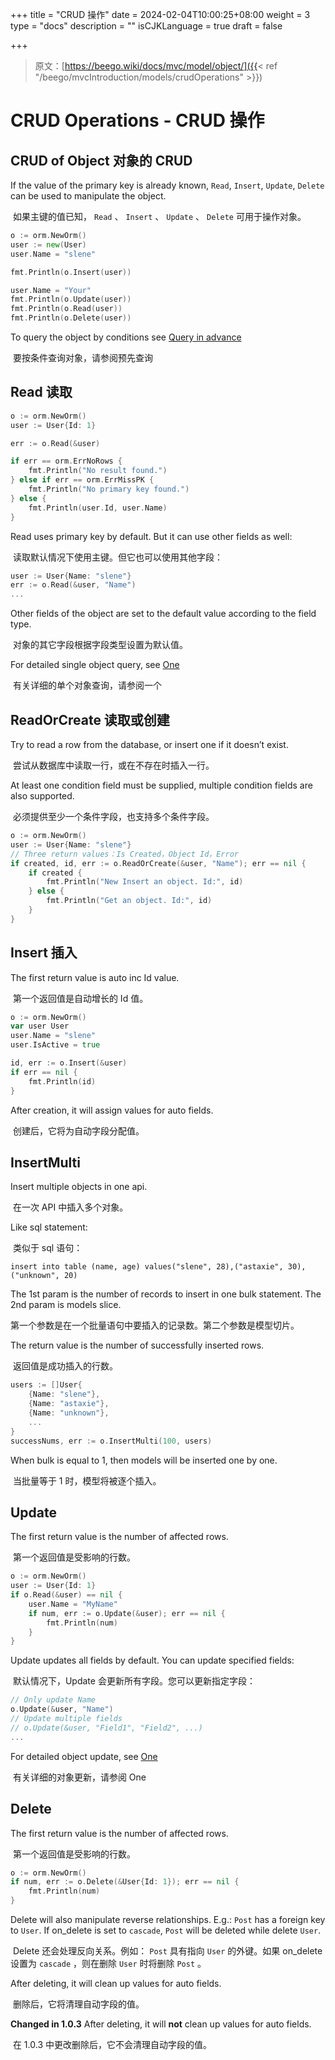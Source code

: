 +++
title = "CRUD 操作"
date = 2024-02-04T10:00:25+08:00
weight = 3
type = "docs"
description = ""
isCJKLanguage = true
draft = false

+++

> 原文：[https://beego.wiki/docs/mvc/model/object/]({{< ref "/beego/mvcIntroduction/models/crudOperations" >}})

# CRUD Operations -  CRUD 操作



## CRUD of Object 对象的 CRUD

If the value of the primary key is already known, `Read`, `Insert`, `Update`, `Delete` can be used to manipulate the object.

​	如果主键的值已知， `Read` 、 `Insert` 、 `Update` 、 `Delete` 可用于操作对象。

```go
o := orm.NewOrm()
user := new(User)
user.Name = "slene"

fmt.Println(o.Insert(user))

user.Name = "Your"
fmt.Println(o.Update(user))
fmt.Println(o.Read(user))
fmt.Println(o.Delete(user))
```

To query the object by conditions see [Query in advance](https://beego.wiki/docs/mvc/model/object/query.md#all)

​	要按条件查询对象，请参阅预先查询

## Read 读取

```go
o := orm.NewOrm()
user := User{Id: 1}

err := o.Read(&user)

if err == orm.ErrNoRows {
	fmt.Println("No result found.")
} else if err == orm.ErrMissPK {
	fmt.Println("No primary key found.")
} else {
	fmt.Println(user.Id, user.Name)
}
```

Read uses primary key by default. But it can use other fields as well:

​	读取默认情况下使用主键。但它也可以使用其他字段：

```go
user := User{Name: "slene"}
err := o.Read(&user, "Name")
...
```

Other fields of the object are set to the default value according to the field type.

​	对象的其它字段根据字段类型设置为默认值。

For detailed single object query, see [One](https://beego.wiki/docs/mvc/model/object/query.md#one)

​	有关详细的单个对象查询，请参阅一个

## ReadOrCreate 读取或创建

Try to read a row from the database, or insert one if it doesn’t exist.

​	尝试从数据库中读取一行，或在不存在时插入一行。

At least one condition field must be supplied, multiple condition fields are also supported.

​	必须提供至少一个条件字段，也支持多个条件字段。

```go
o := orm.NewOrm()
user := User{Name: "slene"}
// Three return values：Is Created，Object Id，Error
if created, id, err := o.ReadOrCreate(&user, "Name"); err == nil {
	if created {
		fmt.Println("New Insert an object. Id:", id)
	} else {
		fmt.Println("Get an object. Id:", id)
	}
}
```

## Insert 插入

The first return value is auto inc Id value.

​	第一个返回值是自动增长的 Id 值。

```go
o := orm.NewOrm()
var user User
user.Name = "slene"
user.IsActive = true

id, err := o.Insert(&user)
if err == nil {
	fmt.Println(id)
}
```

After creation, it will assign values for auto fields.

​	创建后，它将为自动字段分配值。

## InsertMulti

Insert multiple objects in one api.

​	在一次 API 中插入多个对象。

Like sql statement:

​	类似于 sql 语句：

```
insert into table (name, age) values("slene", 28),("astaxie", 30),("unknown", 20)
```

The 1st param is the number of records to insert in one bulk statement. The 2nd param is models slice.

​	第一个参数是在一个批量语句中要插入的记录数。第二个参数是模型切片。

The return value is the number of successfully inserted rows.

​	返回值是成功插入的行数。

```go
users := []User{
	{Name: "slene"},
	{Name: "astaxie"},
	{Name: "unknown"},
	...
}
successNums, err := o.InsertMulti(100, users)
```

When bulk is equal to 1, then models will be inserted one by one.

​	当批量等于 1 时，模型将被逐个插入。

## Update

The first return value is the number of affected rows.

​	第一个返回值是受影响的行数。

```go
o := orm.NewOrm()
user := User{Id: 1}
if o.Read(&user) == nil {
	user.Name = "MyName"
	if num, err := o.Update(&user); err == nil {
		fmt.Println(num)
	}
}
```

Update updates all fields by default. You can update specified fields:

​	默认情况下，Update 会更新所有字段。您可以更新指定字段：

```go
// Only update Name
o.Update(&user, "Name")
// Update multiple fields
// o.Update(&user, "Field1", "Field2", ...)
...
```

For detailed object update, see [One](https://beego.wiki/docs/mvc/model/object/query.md#one)

​	有关详细的对象更新，请参阅 One

## Delete

The first return value is the number of affected rows.

​	第一个返回值是受影响的行数。

```go
o := orm.NewOrm()
if num, err := o.Delete(&User{Id: 1}); err == nil {
	fmt.Println(num)
}
```

Delete will also manipulate reverse relationships. E.g.: `Post` has a foreign key to `User`. If on_delete is set to `cascade`, `Post` will be deleted while delete `User`.

​	Delete 还会处理反向关系。例如： `Post` 具有指向 `User` 的外键。如果 on_delete 设置为 `cascade` ，则在删除 `User` 时将删除 `Post` 。

After deleting, it will clean up values for auto fields.

​	删除后，它将清理自动字段的值。

**Changed in 1.0.3** After deleting, it will **not** clean up values for auto fields.

​	在 1.0.3 中更改删除后，它不会清理自动字段的值。
